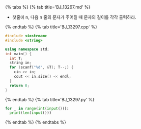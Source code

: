 {% tabs %}
{% tab title='BJ_13297.md' %}

* 첫줄에 n, 다음 n 줄의 문자가 주어질 때 문자의 길이를 각각 출력하라.

{% endtab %}
{% tab title='BJ_13297.cpp' %}

```cpp
#include <iostream>
#include <string>

using namespace std;
int main() {
  int T;
  string in;
  for (scanf("%d", &T); T--;) {
    cin >> in;
    cout << in.size() << endl;
  }
  return 0;
}
```

{% endtab %}
{% tab title='BJ_13297.py' %}

```py
for _ in range(int(input())):
  print(len(input()))
```

{% endtab %}
{% endtabs %}